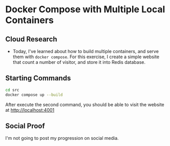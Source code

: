 # Docker Compose with Multiple Local Containers

## Cloud Research
- Today, I've learned about how to build multiple containers, and serve them with `docker compose`. For this exercise, I create a simple website that count a number of visitor, and store it into Redis database.

## __Starting Commands__
```sh
cd src
docker compose up --build
```
After execute the second command, you should be able to visit the website at [http://localhost:4001](http://localhost:4001/)

## Social Proof
I'm not going to post my progression on social media.